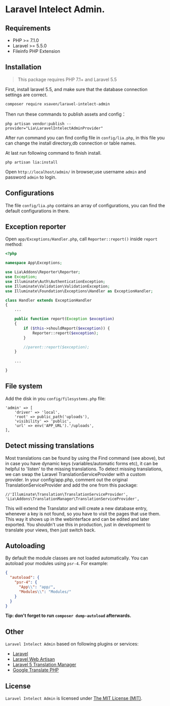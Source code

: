 <p align="center"><h1>Laravel Intelect Admin.</h1></p>

Requirements
------------
 - PHP >= 7.1.0
 - Laravel >= 5.5.0
 - Fileinfo PHP Extension


Installation
------------
> This package requires PHP 7.1+ and Laravel 5.5

First, install laravel 5.5, and make sure that the database connection settings are correct.

```
composer require xsaven/laravel-intelect-admin
```

Then run these commands to publish assets and config：
```
php artisan vendor:publish --provider="Lia\LaravelIntelectAdminProvider"
```
After run command you can find config file in `config/lia.php`, in this file you can change the install directory,db connection or table names.

At last run following command to finish install. 
```
php artisan lia:install
```

Open `http://localhost/admin/` in browser,use username `admin` and password `admin` to login.

Configurations
------------
The file `config/lia.php` contains an array of configurations, you can find the default configurations in there.

Exception reporter
------------
Open `app/Exceptions/Handler.php`, call `Reporter::report()` inside `report` method:
```php
<?php

namespace App\Exceptions;

use Lia\Addons\Reporter\Reporter;
use Exception;
use Illuminate\Auth\AuthenticationException;
use Illuminate\Validation\ValidationException;
use Illuminate\Foundation\Exceptions\Handler as ExceptionHandler;

class Handler extends ExceptionHandler
{
    ...

    public function report(Exception $exception)
    {
        if ($this->shouldReport($exception)) {
            Reporter::report($exception);
        }

        //parent::report($exception);
    }
    
    ...

}
```

File system
------------ 
Add the disk in you `config/filesystems.php` file:
```
'admin' => [
    'driver' => 'local',
    'root' => public_path('uploads'),
    'visibility' => 'public',
    'url' => env('APP_URL').'/uploads',
],
```

Detect missing translations
------------

Most translations can be found by using the Find command (see above), but in case you have dynamic keys (variables/automatic forms etc), it can be helpful to 'listen' to the missing translations.
To detect missing translations, we can swap the Laravel TranslationServiceProvider with a custom provider.
In your config/app.php, comment out the original TranslationServiceProvider and add the one from this package:

    //'Illuminate\Translation\TranslationServiceProvider',
    'Lia\Addons\TranslationManager\TranslationServiceProvider',

This will extend the Translator and will create a new database entry, whenever a key is not found, so you have to visit the pages that use them.
This way it shows up in the webinterface and can be edited and later exported.
You shouldn't use this in production, just in development to translate your views, then just switch back.

Autoloading
-------------

By default the module classes are not loaded automatically. You can autoload your modules using `psr-4`. For example:

``` json
{
  "autoload": {
    "psr-4": {
      "App\\": "app/",
      "Modules\\": "Modules/"
    }
  }
}
```

**Tip: don't forget to run `composer dump-autoload` afterwards.**

Other
------------
`Laravel Intelect Admin` based on following plugins or services:

+ [Laravel](https://laravel.com/)
+ [Laravel Web Artisan](https://github.com/recca0120/laravel-terminal)
+ [Laravel 5 Translation Manager](https://github.com/barryvdh/laravel-translation-manager)
+ [Google Translate PHP](https://github.com/Stichoza/google-translate-php)

License
------------
`Laravel Intelect Admin` is licensed under [The MIT License (MIT)](LICENSE).
